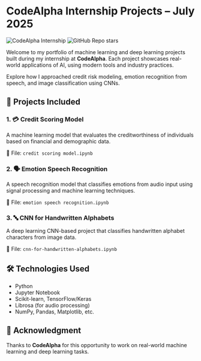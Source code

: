 # CodeAlpha Internship Projects – July 2025
![CodeAlpha Internship](https://img.shields.io/badge/Internship-CodeAlpha-blueviolet)
![GitHub Repo stars](https://img.shields.io/github/stars/Shruthi486/codealpha_tasks?style=social)


Welcome to my portfolio of machine learning and deep learning projects built during my internship at **CodeAlpha**. Each project showcases real-world applications of AI, using modern tools and industry practices.

Explore how I approached credit risk modeling, emotion recognition from speech, and image classification using CNNs.

## 📁 Projects Included

### 1. 💳 Credit Scoring Model
A machine learning model that evaluates the creditworthiness of individuals based on financial and demographic data.

📄 File: `credit scoring model.ipynb`

### 2. 🗣️ Emotion Speech Recognition
A speech recognition model that classifies emotions from audio input using signal processing and machine learning techniques.

📄 File: `emotion speech recognition.ipynb`

### 3. 🔤 CNN for Handwritten Alphabets
A deep learning CNN-based project that classifies handwritten alphabet characters from image data.

📄 File: `cnn-for-handwritten-alphabets.ipynb`

## 🛠️ Technologies Used
- Python
- Jupyter Notebook
- Scikit-learn, TensorFlow/Keras
- Librosa (for audio processing)
- NumPy, Pandas, Matplotlib, etc.


## 🙌 Acknowledgment
Thanks to **CodeAlpha** for this opportunity to work on real-world machine learning and deep learning tasks.
